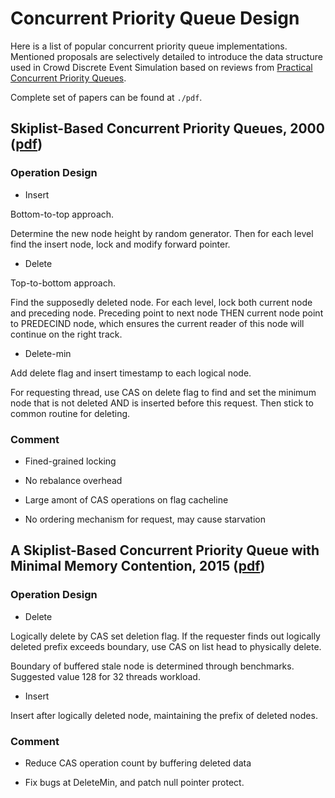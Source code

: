 # Concurrent Priority Queue Design

Here is a list of popular concurrent priority queue implementations. Mentioned proposals are selectively detailed to introduce the data structure used in Crowd Discrete Event Simulation based on reviews from [Practical Concurrent Priority Queues](./pdf/2015.Practical_Concurrent_Priority_Queues.pdf).

Complete set of papers can be found at `./pdf`.

## Skiplist-Based Concurrent Priority Queues, 2000 ([pdf](./pdf/2000.Skiplist-Based_Concurrent_Priority_Queues.pdf))

### Operation Design

* Insert

Bottom-to-top approach.

Determine the new node height by random generator. Then for each level find the insert node, lock and modify forward pointer.

* Delete

Top-to-bottom approach.

Find the supposedly deleted node. For each level, lock both current node and preceding node. Preceding point to next node THEN current node point to PREDECIND node, which ensures the current reader of this node will continue on the right track.

* Delete-min

Add delete flag and insert timestamp to each logical node.

For requesting thread, use CAS on delete flag to find and set the minimum node that is not deleted AND is inserted before this request. Then stick to common routine for deleting.

### Comment

* Fined-grained locking

* No rebalance overhead

* Large amont of CAS operations on flag cacheline

* No ordering mechanism for request, may cause starvation

## A Skiplist-Based Concurrent Priority Queue with Minimal Memory Contention, 2015 ([pdf](./pdf/2013.A_Skiplist-Based_Concurrent_Priority_Queue_with_Minimal_Memory_Contention.pdf))

### Operation Design

* Delete

Logically delete by CAS set deletion flag. If the requester finds out logically deleted prefix exceeds boundary, use CAS on list head to physically delete.

Boundary of buffered stale node is determined through benchmarks. Suggested value 128 for 32 threads workload.

* Insert

Insert after logically deleted node, maintaining the prefix of deleted nodes.

### Comment

* Reduce CAS operation count by buffering deleted data

* Fix bugs at DeleteMin, and patch null pointer protect.